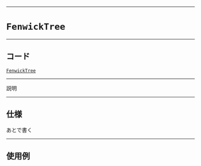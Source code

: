 _____

# `FenwickTree`

_____

## コード

[`FenwickTree`](https://github.com/titanium-22/Library_py/blob/main/DataStructures/FenwickTree/FenwickTree.py)

_____

説明

_____

## 仕様

あとで書く

_____

## 使用例

```python
```


